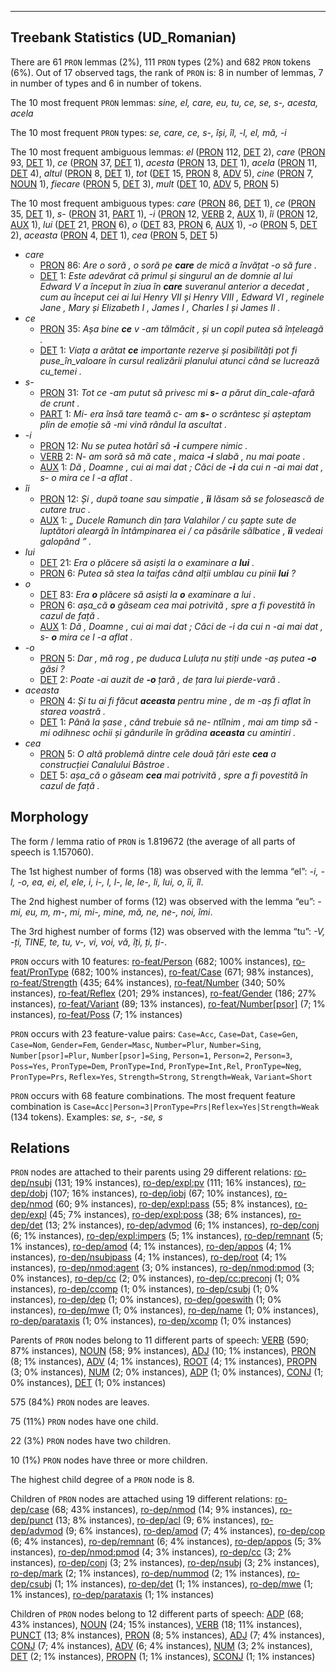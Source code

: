 

--------------------------------------------------------------------------------

## Treebank Statistics (UD_Romanian)

There are 61 `PRON` lemmas (2%), 111 `PRON` types (2%) and 682 `PRON` tokens (6%).
Out of 17 observed tags, the rank of `PRON` is: 8 in number of lemmas, 7 in number of types and 6 in number of tokens.

The 10 most frequent `PRON` lemmas: <em>sine, el, care, eu, tu, ce, se, s-, acesta, acela</em>

The 10 most frequent `PRON` types:  <em>se, care, ce, s-, își, îl, -l, el, mă, -i</em>

The 10 most frequent ambiguous lemmas: <em>el</em> ([PRON]() 112, [DET]() 2), <em>care</em> ([PRON]() 93, [DET]() 1), <em>ce</em> ([PRON]() 37, [DET]() 1), <em>acesta</em> ([PRON]() 13, [DET]() 1), <em>acela</em> ([PRON]() 11, [DET]() 4), <em>altul</em> ([PRON]() 8, [DET]() 1), <em>tot</em> ([DET]() 15, [PRON]() 8, [ADV]() 5), <em>cine</em> ([PRON]() 7, [NOUN]() 1), <em>fiecare</em> ([PRON]() 5, [DET]() 3), <em>mult</em> ([DET]() 10, [ADV]() 5, [PRON]() 5)

The 10 most frequent ambiguous types:  <em>care</em> ([PRON]() 86, [DET]() 1), <em>ce</em> ([PRON]() 35, [DET]() 1), <em>s-</em> ([PRON]() 31, [PART]() 1), <em>-i</em> ([PRON]() 12, [VERB]() 2, [AUX]() 1), <em>îi</em> ([PRON]() 12, [AUX]() 1), <em>lui</em> ([DET]() 21, [PRON]() 6), <em>o</em> ([DET]() 83, [PRON]() 6, [AUX]() 1), <em>-o</em> ([PRON]() 5, [DET]() 2), <em>aceasta</em> ([PRON]() 4, [DET]() 1), <em>cea</em> ([PRON]() 5, [DET]() 5)


* <em>care</em>
  * [PRON]() 86: <em>Are o soră , o soră pe <b>care</b> de mică a învățat -o să fure .</em>
  * [DET]() 1: <em>Este adevărat că primul și singurul an de domnie al lui Edward V a început în ziua în <b>care</b> suveranul anterior a decedat , cum au început cei ai lui Henry VII și Henry VIII , Edward VI , reginele Jane , Mary și Elizabeth I , James I , Charles I și James II .</em>
* <em>ce</em>
  * [PRON]() 35: <em>Așa bine <b>ce</b> v -am tălmăcit , și un copil putea să înțeleagă .</em>
  * [DET]() 1: <em>Viața a arătat <b>ce</b> importante rezerve și posibilități pot fi puse_în_valoare în cursul realizării planului atunci când se lucrează cu_temei .</em>
* <em>s-</em>
  * [PRON]() 31: <em>Tot ce -am putut să privesc mi <b>s-</b> a părut din_cale-afară de crunt .</em>
  * [PART]() 1: <em>Mi- era însă tare teamă c- am <b>s-</b> o scrântesc și așteptam plin de emoție să -mi vină rândul la ascultat .</em>
* <em>-i</em>
  * [PRON]() 12: <em>Nu se putea hotărî să <b>-i</b> cumpere nimic .</em>
  * [VERB]() 2: <em>N- am soră să mă cate , maica <b>-i</b> slabă , nu mai poate .</em>
  * [AUX]() 1: <em>Dă , Doamne , cui ai mai dat ; Căci de <b>-i</b> da cui n -ai mai dat , s- o mira ce l -a aflat .</em>
* <em>îi</em>
  * [PRON]() 12: <em>Și , după toane sau simpatie , <b>îi</b> lăsam să se folosească de cutare truc .</em>
  * [AUX]() 1: <em>„ Ducele Ramunch din țara Valahilor / cu șapte sute de luptători aleargă în întâmpinarea ei / ca păsările sălbatice , <b>îi</b> vedeai galopând ” .</em>
* <em>lui</em>
  * [DET]() 21: <em>Era o plăcere să asiști la o examinare a <b>lui</b> .</em>
  * [PRON]() 6: <em>Putea să stea la taifas când alții umblau cu pinii <b>lui</b> ?</em>
* <em>o</em>
  * [DET]() 83: <em>Era <b>o</b> plăcere să asiști la <b>o</b> examinare a lui .</em>
  * [PRON]() 6: <em>așa_că <b>o</b> găseam cea mai potrivită , spre a fi povestită în cazul de față .</em>
  * [AUX]() 1: <em>Dă , Doamne , cui ai mai dat ; Căci de -i da cui n -ai mai dat , s- <b>o</b> mira ce l -a aflat .</em>
* <em>-o</em>
  * [PRON]() 5: <em>Dar , mă rog , pe duduca Luluța nu știți unde -aș putea <b>-o</b> găsi ?</em>
  * [DET]() 2: <em>Poate -ai auzit de <b>-o</b> țară , de țara lui pierde-vară .</em>
* <em>aceasta</em>
  * [PRON]() 4: <em>Și tu ai fi făcut <b>aceasta</b> pentru mine , de m -aș fi aflat în starea voastră .</em>
  * [DET]() 1: <em>Până la șase , când trebuie să ne- ntîlnim , mai am timp să -mi odihnesc ochii și gândurile în grădina <b>aceasta</b> cu amintiri .</em>
* <em>cea</em>
  * [PRON]() 5: <em>O altă problemă dintre cele două țări este <b>cea</b> a construcției Canalului Bâstroe .</em>
  * [DET]() 5: <em>așa_că o găseam <b>cea</b> mai potrivită , spre a fi povestită în cazul de față .</em>

## Morphology

The form / lemma ratio of `PRON` is 1.819672 (the average of all parts of speech is 1.157060).

The 1st highest number of forms (18) was observed with the lemma “el”: <em>-i, -l, -o, ea, ei, el, ele, i, i-, l, l-, le, le-, li, lui, o, îi, îl</em>.

The 2nd highest number of forms (12) was observed with the lemma “eu”: <em>-mi, eu, m, m-, mi, mi-, mine, mă, ne, ne-, noi, îmi</em>.

The 3rd highest number of forms (12) was observed with the lemma “tu”: <em>-V, -ți, TINE, te, tu, v-, vi, voi, vă, îți, ți, ți-</em>.

`PRON` occurs with 10 features: [ro-feat/Person]() (682; 100% instances), [ro-feat/PronType]() (682; 100% instances), [ro-feat/Case]() (671; 98% instances), [ro-feat/Strength]() (435; 64% instances), [ro-feat/Number]() (340; 50% instances), [ro-feat/Reflex]() (201; 29% instances), [ro-feat/Gender]() (186; 27% instances), [ro-feat/Variant]() (89; 13% instances), [ro-feat/Number[psor]]() (7; 1% instances), [ro-feat/Poss]() (7; 1% instances)

`PRON` occurs with 23 feature-value pairs: `Case=Acc`, `Case=Dat`, `Case=Gen`, `Case=Nom`, `Gender=Fem`, `Gender=Masc`, `Number=Plur`, `Number=Sing`, `Number[psor]=Plur`, `Number[psor]=Sing`, `Person=1`, `Person=2`, `Person=3`, `Poss=Yes`, `PronType=Dem`, `PronType=Ind`, `PronType=Int,Rel`, `PronType=Neg`, `PronType=Prs`, `Reflex=Yes`, `Strength=Strong`, `Strength=Weak`, `Variant=Short`

`PRON` occurs with 68 feature combinations.
The most frequent feature combination is `Case=Acc|Person=3|PronType=Prs|Reflex=Yes|Strength=Weak` (134 tokens).
Examples: <em>se, s-, -se, s</em>


## Relations

`PRON` nodes are attached to their parents using 29 different relations: [ro-dep/nsubj]() (131; 19% instances), [ro-dep/expl:pv]() (111; 16% instances), [ro-dep/dobj]() (107; 16% instances), [ro-dep/iobj]() (67; 10% instances), [ro-dep/nmod]() (60; 9% instances), [ro-dep/expl:pass]() (55; 8% instances), [ro-dep/expl]() (45; 7% instances), [ro-dep/expl:poss]() (38; 6% instances), [ro-dep/det]() (13; 2% instances), [ro-dep/advmod]() (6; 1% instances), [ro-dep/conj]() (6; 1% instances), [ro-dep/expl:impers]() (5; 1% instances), [ro-dep/remnant]() (5; 1% instances), [ro-dep/amod]() (4; 1% instances), [ro-dep/appos]() (4; 1% instances), [ro-dep/nsubjpass]() (4; 1% instances), [ro-dep/root]() (4; 1% instances), [ro-dep/nmod:agent]() (3; 0% instances), [ro-dep/nmod:pmod]() (3; 0% instances), [ro-dep/cc]() (2; 0% instances), [ro-dep/cc:preconj]() (1; 0% instances), [ro-dep/ccomp]() (1; 0% instances), [ro-dep/csubj]() (1; 0% instances), [ro-dep/dep]() (1; 0% instances), [ro-dep/goeswith]() (1; 0% instances), [ro-dep/mwe]() (1; 0% instances), [ro-dep/name]() (1; 0% instances), [ro-dep/parataxis]() (1; 0% instances), [ro-dep/xcomp]() (1; 0% instances)

Parents of `PRON` nodes belong to 11 different parts of speech: [VERB]() (590; 87% instances), [NOUN]() (58; 9% instances), [ADJ]() (10; 1% instances), [PRON]() (8; 1% instances), [ADV]() (4; 1% instances), [ROOT]() (4; 1% instances), [PROPN]() (3; 0% instances), [NUM]() (2; 0% instances), [ADP]() (1; 0% instances), [CONJ]() (1; 0% instances), [DET]() (1; 0% instances)

575 (84%) `PRON` nodes are leaves.

75 (11%) `PRON` nodes have one child.

22 (3%) `PRON` nodes have two children.

10 (1%) `PRON` nodes have three or more children.

The highest child degree of a `PRON` node is 8.

Children of `PRON` nodes are attached using 19 different relations: [ro-dep/case]() (68; 43% instances), [ro-dep/nmod]() (14; 9% instances), [ro-dep/punct]() (13; 8% instances), [ro-dep/acl]() (9; 6% instances), [ro-dep/advmod]() (9; 6% instances), [ro-dep/amod]() (7; 4% instances), [ro-dep/cop]() (6; 4% instances), [ro-dep/remnant]() (6; 4% instances), [ro-dep/appos]() (5; 3% instances), [ro-dep/nmod:pmod]() (4; 3% instances), [ro-dep/cc]() (3; 2% instances), [ro-dep/conj]() (3; 2% instances), [ro-dep/nsubj]() (3; 2% instances), [ro-dep/mark]() (2; 1% instances), [ro-dep/nummod]() (2; 1% instances), [ro-dep/csubj]() (1; 1% instances), [ro-dep/det]() (1; 1% instances), [ro-dep/mwe]() (1; 1% instances), [ro-dep/parataxis]() (1; 1% instances)

Children of `PRON` nodes belong to 12 different parts of speech: [ADP]() (68; 43% instances), [NOUN]() (24; 15% instances), [VERB]() (18; 11% instances), [PUNCT]() (13; 8% instances), [PRON]() (8; 5% instances), [ADJ]() (7; 4% instances), [CONJ]() (7; 4% instances), [ADV]() (6; 4% instances), [NUM]() (3; 2% instances), [DET]() (2; 1% instances), [PROPN]() (1; 1% instances), [SCONJ]() (1; 1% instances)

